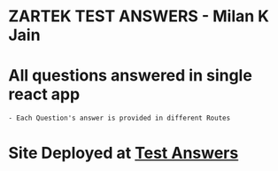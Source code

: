 # ZARTEK TEST ANSWERS - Milan K Jain

# All questions answered in single react app

    - Each Question's answer is provided in different Routes



# Site Deployed at [Test Answers](https://zartek-machine-test-react-milankjain.netlify.app/)